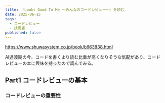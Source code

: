 ```yaml
---
title: 『Looks Good To Me 〜みんなのコードレビュー〜』を読む
date: 2025-06-15
tags:
  - コードレビュー
  - 技術書
published: false
---
```

https://www.shuwasystem.co.jp/book/b663838.html

AI過渡期の今、コードを書くより読む比重が高くなりそうな気配があり、コードレビューの本に興味を持ったので読んでみる。

## Part1 コードレビューの基本

### コードレビューの重要性
